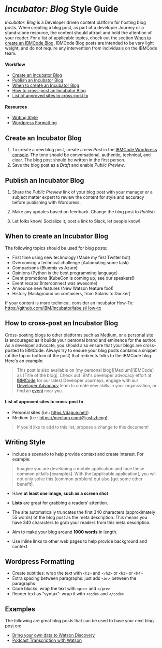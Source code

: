 # *Incubator: Blog* Style Guide

*Incubator: Blog* is a Developer driven content platform for hosting blog posts. When creating a blog post, as part of a developer Journey or a stand-alone resource, the content should attract and hold the attention of your reader. For a list of applicable topics, check out the section [When to create an IBMCode Blog](#when-to-create-an-ibmcode-blog). IBMCode Blog posts are intended to be very light weight, and do not require any intervention from individuals on the IBMCode team.

#### Workflow

* [Create an Incubator Blog](#create-an-incubator-blog)
* [Publish an Incubator Blog](#publish-an-incubator-blog)
* [When to create an Incubator Blog](#when-to-create-an-incubator-blog)
* [How to cross-post an Incubator Blog](#how-to-cross-post-an-incubator-blog)
* [List of approved sites to cross-post to](#list-of-approved-sites-to-cross-post-to)

#### Resources

* [Writing Style](#writing-style)
* [Wordpress Formatting](#wordpress-formatting-tips)

## Create an Incubator Blog

1. To create a new blog post, create a new _Post_ in the [IBMCode Wordpress console](https://developer.ibm.com/code/wp-admin/post-new.php). The tone should be conversational, authentic, technical, and clear. The blog post should be written in the first person.
2. Save the blog post as a _Draft_ and enable _Public Preview_.

## Publish an Incubator Blog

1. Share the _Public Preview_ link of your blog post with your manager or a subject matter expert to review the content for style and accuracy before publishing with Wordpress.

2. Make any updates based on feedback. Change the blog post to _Publish_.

3. Let folks know! Socialize it, post a link to Slack, let people know!

## When to create an Incubator Blog

The following topics should be used for blog posts:

* First time using new technology (Made my first Twitter bot)
* Overcoming a technical challenge (Automating some task)
* Comparisons (Bluemix vs Azure)
* Opinions (Python is the best programming language)
* Event promotions (KubeCon is coming up, see our speakers!)
* Event recaps (Interconnect was awesome)
* Announce new features (New Watson feature foo!)
* History (Background on containers, from Solaris to Docker)

If your content is more technical, consider an Incubator How-To: https://github.com/IBM/incubator/labels/How-to

## How to cross-post an Incubator Blog

Cross-posting blogs to other platforms such as [Medium](http://medium.com/), or a personal site is encouraged as it builds your personal brand and eminence for the author. As a developer advocate, you should also ensure that your blogs are cross-posted to IBMCode. Always try to ensure your blog posts contains a snippet (at the top or bottom of the post) that redirects folks to the IBMCode blog. Here's an example:

> This post is also available on [my personal blog][Medium][IBMCode] as [Title of the blog]. Check out IBM's developer advocacy effort at [IBMCode](https://developer.ibm.com/code/journey/) for our latest Developer Journeys, engage with our [Developer Advocacy](https://developer.ibm.com/code/work-with-us) team to create new skills in your organization, or find an [event](https://developer.ibm.com/code/events/) near you.

#### List of approved sites to cross-post to

* Personal sites (i.e.: https://dague.net/)
* Medium (i.e.: https://medium.com/@joshzheng)

> If you'd like to add to this list, propose a change to this document!

## Writing Style

* Include a scenario to help provide context and create interest. For example:

> Imagine you are developing a mobile application and face these common pitfalls [examples]. With the [applicable application], you will not only solve this [common problem] but also [get some other benefit].

* Have **at least one image, such as a screen shot**

* **Lists** are great for grabbing a readers’ attention.

* The site automatically truncates the first 340 characters (approximately 55 words) of the blog post as the meta description. This means you have 340 characters to grab your readers from this meta description.

* Aim to make your blog around **1000 words** in length.

* Use inline links to other web pages to help provide background and context.

## Wordpress Formatting

* Create subtitles: wrap the text with ``<h2>`` and ``</h2>`` or ``<h3>`` or ``<h4>``
* Extra spacing between paragraphs: just add ``<br>`` between the paragraphs
* Code blocks: wrap the text with ``<pre>`` and ``</pre>``
* Render text as "syntax": wrap it with ``<code>`` and ``</code>``

## Examples

The following are great blog posts that can be used to base your next blog post on:
* [Bring your own data to Watson Discovery](https://developer.ibm.com/code/2017/08/04/bring-your-own-data-to-watson-discovery-service/)
* [Podcast Transcription with Watson](https://developer.ibm.com/code/2017/06/23/podcast-transcription-watson/)
